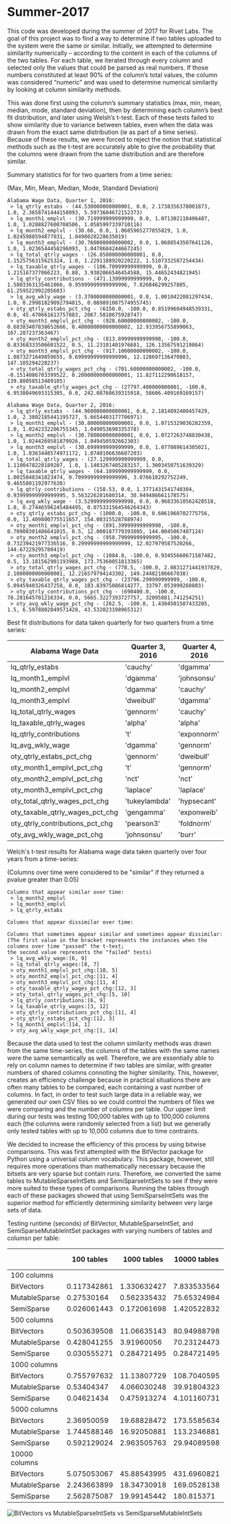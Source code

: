 # Summer-2017

This code was developed during the summer of 2017 for Rivet Labs. The goal of this project was to find a way to determine if two tables uploaded to the system were the same or similar. Initially, we attempted to determine similarity numerically – according to the content in each of the columns of the two tables. For each table, we iterated through every column and selected only the values that could be parsed as real numbers. If those numbers constituted at least 90% of the column’s total values, the column was considered “numeric” and was used to determine numerical similarity by looking at column similarity methods. 

This was done first using the column’s summary statistics (max, min, mean, median, mode, standard deviation), then by determining each column’s best fit distribution, and later using Welsh’s t-test. Each of these tests failed to show similarity due to variance between tables, even when the data was drawn from the exact same distribution (ie as part of a time series). Because of these results, we were forced to reject the notion that statistical methods such as the t-test are accurately able to give the probability that the columns were drawn from the same distribution and are therefore similar. 

Summary statistics for for two quarters from a time series:

(Max, Min, Mean, Median, Mode, Standard Deviation)

    Alabama Wage Data, Quarter 1, 2016: 
     > lq_qtrly_estabs - (44.530000000000001, 0.0, 2.1738356378001873, 1.0, 2.3658741444158093, 5.5973604672152373)
     > lq_month1_emplvl - (30.719999999999999, 0.0, 1.071302110406487, 1.0, 1.0288827600708506, 1.0585997339710116)
     > lq_month2_emplvl - (30.66, 0.0, 1.0685965277055829, 1.0, 1.0245988594877031, 1.0498028228635019)
     > lq_month3_emplvl - (30.760000000000002, 0.0, 1.0688543507641126, 1.0, 1.0236544458296093, 1.0478684244667245)
     > lq_total_qtrly_wages - (26.850000000000001, 0.0, 1.1525756315625324, 1.0, 1.2291188920220222, 1.5107332507254434)
     > lq_taxable_qtrly_wages - (106.70999999999999, 0.0, 1.215167377066223, 0.88, 3.9302066546454588, 15.44652434821945)
     > lq_qtrly_contributions - (471.13999999999999, 0.0, 1.5803363135461066, 0.95999999999999996, 7.826846299257805, 61.259522992205603)
     > lq_avg_wkly_wage - (3.3700000000000001, 0.0, 1.0010422081297434, 1.0, 0.29981829092794815, 0.089891007574955745)
     > oty_qtrly_estabs_pct_chg - (6150.0, -100.0, 0.85199604948539331, 0.0, 45.470661613757883, 2067.5810675928747)
     > oty_month1_emplvl_pct_chg - (928.60000000000002, -100.0, 0.68383407838652666, 0.40000000000000002, 12.933956755899063, 167.287237363467)
     > oty_month2_emplvl_pct_chg - (813.89999999999998, -100.0, 0.83368333506601522, 0.5, 11.23101401976681, 126.13567591219864)
     > oty_month3_emplvl_pct_chg - (917.10000000000002, -100.0, 1.0873271649859655, 0.69999999999999996, 12.128697136470883, 147.105294228237)
     > oty_total_qtrly_wages_pct_chg - (701.60000000000002, -100.0, -0.1514086703399522, 0.20000000000000001, 11.827112290618157, 139.88058513489105)
     > oty_taxable_qtrly_wages_pct_chg - (27797.400000000001, -100.0, 6.9538049693315305, 0.0, 242.08760639315918, 58606.409169169157)

    Alabama Wage Data, Quarter 2, 2016: 
     > lq_qtrly_estabs - (44.960000000000001, 0.0, 2.1814892400457429, 1.0, 2.3802185441195727, 5.6654403177706971)
     > lq_month1_emplvl - (30.800000000000001, 0.0, 1.0715329036282359, 1.0, 1.0242332206755345, 1.049053690335378)
     > lq_month2_emplvl - (30.780000000000001, 0.0, 1.0727263748830438, 1.0, 1.0244269581879926, 1.049450592662303)
     > lq_month3_emplvl - (30.699999999999999, 0.0, 1.077089614305021, 1.0, 1.0363448574971172, 1.0740106636607203)
     > lq_total_qtrly_wages - (27.129999999999999, 0.0, 1.1100478220189207, 1.0, 1.1403267405283157, 1.3003450751639329)
     > lq_taxable_qtrly_wages - (64.109999999999999, 0.0, 1.0015048341823474, 0.70999999999999996, 3.076618292752249, 9.4655801192977638)
     > lq_qtrly_contributions - (158.53, 0.0, 1.3771431541740304, 0.93999999999999995, 5.563226281680314, 30.949486661178575)
     > lq_avg_wkly_wage - (3.5299999999999998, 0.0, 0.96833610562428518, 1.0, 0.27446596245484495, 0.075331564546264343)
     > oty_qtrly_estabs_pct_chg - (1000.0, -100.0, 0.6061960702775756, 0.0, 12.409800775511657, 154.00315528788974)
     > oty_month1_emplvl_pct_chg - (891.39999999999998, -100.0, 0.70900301486641015, 0.5, 12.000187779393805, 144.0045067407124)
     > oty_month2_emplvl_pct_chg - (958.79999999999995, -100.0, 0.73239421977336516, 0.29999999999999999, 12.027979587520266, 144.67229295780419)
     > oty_month3_emplvl_pct_chg - (1084.8, -100.0, 0.93455660671587482, 0.5, 13.181562901193988, 173.75360051813365)
     > oty_total_qtrly_wages_pct_chg - (778.5, -100.0, 2.0831271441937829, 2.1000000000000001, 12.216579794143302, 149.24482186667038)
     > oty_taxable_qtrly_wages_pct_chg - (23796.299999999999, -100.0, 5.0945940326437258, 0.0, 183.83975086814277, 33797.053999260803)
     > oty_qtrly_contributions_pct_chg - (690400.0, -100.0, 78.281645701216334, 0.0, 5665.3227393727757, 32095881.741254251)
     > oty_avg_wkly_wage_pct_chg - (262.5, -100.0, 1.4304501507433205, 1.5, 6.5978802049571428, 43.532023198965312)

Best fit distributions for data taken quarterly for two quarters from a time series:

  |Alabama Wage Data|Quarter 3, 2016|Quarter 4, 2016|
  | ------------- | ------------- | -----------|
  |lq_qtrly_estabs	|'cauchy'	|'dgamma'|
  |lq_month1_emplvl	|'dgamma'	 |'johnsonsu'|
  |lq_month2_emplvl	|'dgamma'	|'cauchy'|
  |lq_month3_emplvl	|'dweibull'	|'dgamma'|
  |lq_total_qtrly_wages	|'gennorm'	|'cauchy'|
  |lq_taxable_qtrly_wages	|'alpha'	|'alpha'|
  |lq_qtrly_contributions	|'t'	|'exponnorm'|
  |lq_avg_wkly_wage	|'dgamma'	|'gennorm'|
  |oty_qtrly_estabs_pct_chg	|'gennorm'	|'dweibull'|
  |oty_month1_emplvl_pct_chg	|'t'|	'gennorm'|
  |oty_month2_emplvl_pct_chg	|'nct'	|'nct'|
  |oty_month3_emplvl_pct_chg	|'laplace'	|'laplace'|
  |oty_total_qtrly_wages_pct_chg	|'tukeylambda'	|'hypsecant'|
  |oty_taxable_qtrly_wages_pct_chg	|'gengamma'	|'exponweib'|
  |oty_qtrly_contributions_pct_chg	|'pearson3'	|'foldnorm'|
  |oty_avg_wkly_wage_pct_chg	|'johnsonsu'	|'burr'|


Welch's t-test results for Alabama wage data taken quarterly over four years from a time-series:

(Columns over time were considered to be "similar" if they returned a pvalue greater than 0.05) 

    Columns that appear similar over time:
     > lq_month2_emplvl
     > lq_month3_emplvl
     > lq_qtrly_estabs

    Columns that appear dissimilar over time:
    
    Columns that sometimes appear similar and sometimes appear dissimilar: 
    (The first value in the bracket represents the instances when the columns over time "passed" the t-test;
    the second value represents the "failed" tests)
     > lq_avg_wkly_wage:[6, 9]
     > lq_total_qtrly_wages:[8, 7]
     > oty_month1_emplvl_pct_chg:[10, 5]
     > oty_month2_emplvl_pct_chg:[11, 4]
     > oty_month3_emplvl_pct_chg:[11, 4]
     > oty_taxable_qtrly_wages_pct_chg:[12, 3]
     > oty_total_qtrly_wages_pct_chg:[5, 10]
     > lq_qtrly_contributions:[6, 9]
     > lq_taxable_qtrly_wages:[3, 12]
     > oty_qtrly_contributions_pct_chg:[11, 4]
     > oty_qtrly_estabs_pct_chg:[12, 3]
     > lq_month1_emplvl:[14, 1]
     > oty_avg_wkly_wage_pct_chg:[1, 14]


Because the data used to test the column similarity methods was drawn from the same time-series, the columns of the tables with the same names were the same semantically as well. Therefore, we are essentially able to rely on column names to determine if two tables are similar, with greater numbers of shared columns connoting the higher similarity. This, however, creates an efficiency challenge because in practical situations there are often many tables to be compared, each containing a vast number of columns. In fact, in order to test such large data in a reliable way, we generated our own CSV files so we could control the numbers of files we were comparing and the number of columns per table. Our upper limit during our tests was testing 100,000 tables with up to 100,000 columns each (the columns were randomly selected from a list) but we generally only tested tables with up to 10,000 columns due to time contraints. 

We decided to increase the efficiency of this process by using bitwise comparisons. This was first attempted with the BitVector package for Python using a universal column vocabulary. This package, however, still requires more operations than mathematically necessary because the bitsets are very sparse but contain runs. Therefore, we converted the same tables to MutableSparseIntSets and SemiSparseIntSets to see if they were more suited to these types of comparisons. Running the tables through each of these packages showed that using SemiSparseIntSets was the superior method for efficiently determining similarity between very large sets of data.

Testing runtime (seconds) of BitVector, MutableSparseIntSet, and SemiSparseMutableIntSet packages with varying numbers of tables and columsn per table:

|	 |100 tables	|1000 tables	|10000 tables	|25000 tables	|50000 tables	|75000 tables	|100000 tables|
|---|---|---|---|---|---|---|---|
|100 columns|  |  |  |  |  |  |  |							
|BitVectors	|0.117342861	|1.330632427	|7.833533564	|18.79500713	|160.138788	|211.4978684	|255.0115816|
|MutableSparse	|0.27530164	|0.562335432	|75.65324984	|128.526734	|193.9695324	|100.6847252	|131.9256592|
|SemiSparse	|0.026061443	|0.172061698	|1.420522832	|3.501075161	|7.527625295	|10.84277683	|14.7325597|	
|500 columns|  |  |  |  |  |  |  |							
|BitVectors	|0.503639508	|11.06635143	|80.94988798	|171.869837	|292.4827158	|309.1632609	|460.2269579|
|MutableSparse	|0.428041255	|3.91960056	|70.23124473	|154.1113304	|158.9049406	|177.84524	|198.3105901|
|SemiSparse	|0.030555271	|0.284721495	|0.284721495	|6.176032069	|12.4457266	|18.40387019	|24.7249516|
|1000 columns|  |  |  |  |  |  |  |							
|BitVectors	|0.755797632	|11.13807729	|108.7040595	|176.1630223	|363.6930041	|498.522717	|486.6650112|
|MutableSparse	|0.53404347	|4.066030248	|39.91804323	|105.8073022	|129.4894868	|181.4601254	|180.1262393|
|SemiSparse	|0.04621434	|0.475913274	|4.101160731	|9.258089584	|19.65058712	|28.60314256	|42.41706525|
|5000 columns|  |  |  |  |  |  |  |							
|BitVectors	|2.36950059	|19.68828472	|173.5585634	|422.4184266	|836.6417741	|1246.242342	|1664.412147|
|MutableSparse	|1.744588146	|16.92050881	|113.2346881	|201.5243091	|355.5350035	|467.9677709	|840.2451703|
|SemiSparse	|0.592129024	|2.963505763	|29.94089598	|73.13437793	|138.9306445	|209.4756217	|280.8542945|
|10000 columns|  |  |  |  |  |  |  |							
|BitVectors	|5.075053067	|45.88543995	|431.6960821	|976.0051405	|1926.867358	|2799.844562	|3885.38318|
|MutableSparse	|2.243663899	|18.34730918	|169.0528138	|385.4876877	|729.5381877	|1268.196914	|2779.936492|
|SemiSparse	|2.562875087	|19.99145442	|180.815371	|359.69897	|596.4114277	|490.1489115	|482.0160861|

![BitVectors vs MutableSparseIntSets vs SemiSparseMutableIntSets](https://github.com/bjbroder/Summer-2017/blob/master/bv%20vs%20msis.jpg "BitVectors vs MutableSparseIntSets vs SemiSparseMutableIntSets") 
